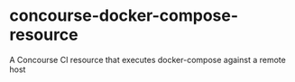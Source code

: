 # concourse-docker-compose-resource
A Concourse CI resource that executes docker-compose against a remote host

